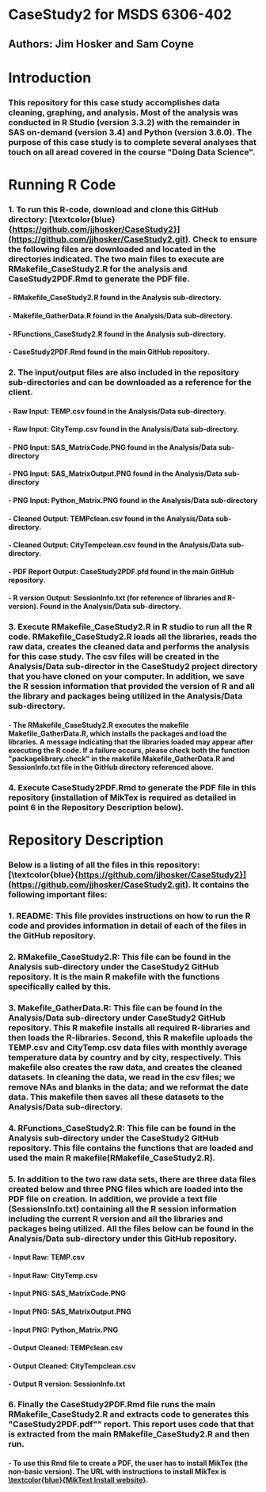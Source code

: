 # CaseStudy2 for MSDS 6306-402
## Authors: Jim Hosker and Sam Coyne

# Introduction
### This repository for this case study accomplishes data cleaning, graphing, and analysis. Most of the analysis was conducted in R Studio (version 3.3.2) with the remainder in SAS on-demand (version 3.4) and Python (version 3.6.0). The purpose of this case study is to complete several analyses that touch on all aread covered in the course "Doing Data Science".   

# Running R Code
### 1. To run this R-code, download and clone this GitHub directory:  [\textcolor{blue}{https://github.com/jjhosker/CaseStudy2}](https://github.com/jjhosker/CaseStudy2.git).  Check to ensure the following files are downloaded and located in the directories indicated.  The two main files to execute are RMakefile_CaseStudy2.R for the analysis and CaseStudy2PDF.Rmd to generate the PDF file.
####     - RMakefile_CaseStudy2.R found in the Analysis sub-directory.
####     - Makefile_GatherData.R found in the Analysis/Data sub-directory.
####     - RFunctions_CaseStudy2.R found in the Analysis sub-directory.
####     - CaseStudy2PDF.Rmd found in the main GitHub repository.

### 2. The input/output files are also included in the repository  sub-directories and can be downloaded as a reference for the client.
####     - Raw Input:      TEMP.csv found in the Analysis/Data sub-directory.
####     - Raw Input:      CityTemp.csv found in the Analysis/Data sub-directory.
####     - PNG Input:      SAS_MatrixCode.PNG found in the Analysis/Data sub-directory
####     - PNG Input:      SAS_MatrixOutput.PNG found in the Analysis/Data sub-directory
####     - PNG Input:      Python_Matrix.PNG found in the Analysis/Data sub-directory
####     - Cleaned Output: TEMPclean.csv found in the Analysis/Data sub-directory.
####     - Cleaned Output: CityTempclean.csv found in the Analysis/Data sub-directory.
####     - PDF Report Output: CaseStudy2PDF.pfd found in the main GitHub repository.
####     - R version Output:  SessionInfo.txt (for reference of libraries and R-version).  Found in the Analysis/Data sub-directory.

### 3.  Execute RMakefile_CaseStudy2.R in R studio to run all the R code. RMakefile_CaseStudy2.R loads all the libraries, reads the raw data, creates the cleaned data and performs the analysis for this case study.  The csv files will be created in the Analysis/Data sub-director in the CaseStudy2 project directory that you have cloned on your computer.  In addition, we save the R session information that provided the version of R and all the library and packages being utilized in the Analysis/Data sub-directory.  
####     - The RMakefile_CaseStudy2.R executes the makefile Makefile_GatherData.R, which installs the packages and load the libraries.  A message indicating that the libraries loaded may appear after executing the R code.  If a failure occurs, please check both the function "packagelibrary.check" in the makefile Makefile_GatherData.R and SessionInfo.txt file in the GitHub directory referenced above.

### 4.  Execute CaseStudy2PDF.Rmd to generate the PDF file in this repository (installation of MikTex is required as detailed in point 6 in the Repository Description below).

# Repository Description
### Below is a listing of all the files in this repository: [\textcolor{blue}{https://github.com/jjhosker/CaseStudy2}](https://github.com/jjhosker/CaseStudy2.git).  It contains the following important files:

###   1.  README:  This file provides instructions on how to run the R code and provides information in detail of each of the files in the GitHub repository. 
  
###   2.  RMakefile_CaseStudy2.R:  This file can be found in the Analysis sub-directory under the CaseStudy2 GitHub repository.   It is the main R makefile with the functions specifically called by this.
  
###   3. Makefile_GatherData.R:  This file can be found in the Analysis/Data sub-directory under CaseStudy2 GitHub repository.  This R makefile installs all required R-libraries and then loads the R-libraries.  Second, this R makefile uploads the TEMP.csv and CityTemp.csv data files with monthly average temperature data by country and by city, respectively.  This makefile also creates the raw data, and creates the cleaned datasets.   In cleaning the data, we read in the csv files; we remove NAs and blanks in the data; and we reformat the date data.  This makefile then saves all these datasets to the Analysis/Data sub-directory.

###   4. RFunctions_CaseStudy2.R:  This file can be found in the Analysis sub-directory under the CaseStudy2 GitHub repository.   This file contains the functions that are loaded and used the main R makefile(RMakefile_CaseStudy2.R).

###   5. In addition to the two raw data sets, there are three data files created below and three PNG files which are loaded into the PDF file on creation.   In addition, we provide a text file (SessionsInfo.txt) containing all the R session information including the current R version and all the libraries and packages being utilized.  All the files below can be found in the Analysis/Data sub-directory under this GitHub repository. 
####     - Input Raw:  TEMP.csv
####     - Input Raw:  CityTemp.csv
####     - Input PNG:  SAS_MatrixCode.PNG
####     - Input PNG:  SAS_MatrixOutput.PNG
####     - Input PNG:  Python_Matrix.PNG
####     - Output Cleaned:  TEMPclean.csv
####     - Output Cleaned:  CityTempclean.csv
####     - Output R version:  SessionInfo.txt

###   6. Finally the CaseStudy2PDF.Rmd file runs the main RMakefile_CaseStudy2.R and extracts code to generates this "CaseStudy2PDF.pdf"" report. This report uses code that that is extracted from the main RMakefile_CaseStudy2.R and then run.
####      - To use this Rmd file to create a PDF, the user has to install MikTex (the non-basic version).  The URL with instructions to install MikTex is [\textcolor{blue}{MikText Install website}](https://miktex.org/howto/install-miktex).
